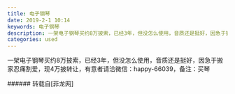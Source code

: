 ```yaml
---
title: 电子钢琴
date: 2019-2-1 10:14
keywords: 电子钢琴
description: 一架电子钢琴买约8万披索，已经3年，但没怎么使用，音质还是挺好，因急于搬家忍痛割爱，现4万披转让，有意者请洽微信：happy-66039，备注：买琴
categories: used
---
```

<td class="t_f" id="postmessage_2873667">

一架电子钢琴买约8万披索，已经3年，但没怎么使用，音质还是挺好，因急于搬家忍痛割爱，现4万披转让，有意者请洽微信：happy-66039，备注：买琴<br/>
</td>
###### 转载自[菲龙网]